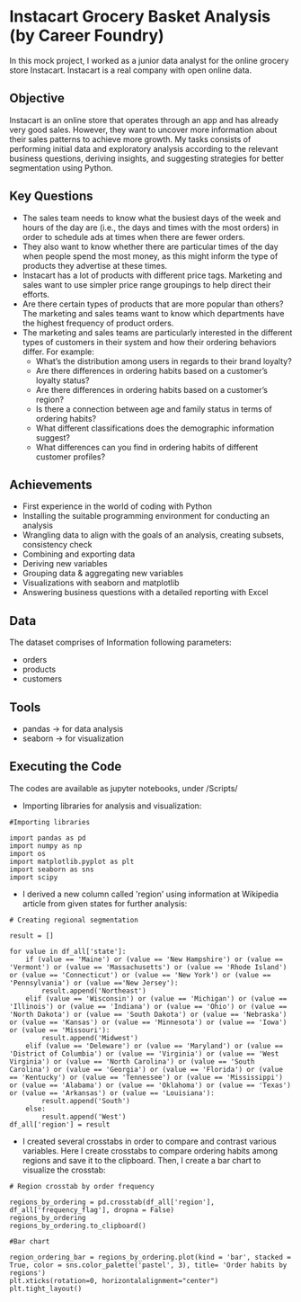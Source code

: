 # Instacart Grocery Basket Analysis (by Career Foundry)

In this mock project, I worked as a junior data analyst for the online grocery store Instacart. Instacart is a real company with open online data.

## Objective
Instacart is an online store that operates through an app and has already very good sales. However, they want to uncover more information about their sales patterns to achieve more growth. My tasks consists of performing initial data and exploratory analysis according to the relevant business questions, deriving insights, and suggesting strategies for better segmentation using Python.

## Key Questions
- The sales team needs to know what the busiest days of the week and hours of the day
are (i.e., the days and times with the most orders) in order to schedule ads at times
when there are fewer orders.
- They also want to know whether there are particular times of the day when people spend
the most money, as this might inform the type of products they advertise at these times.
- Instacart has a lot of products with different price tags. Marketing and sales want to use
simpler price range groupings to help direct their efforts.
- Are there certain types of products that are more popular than others? The marketing
and sales teams want to know which departments have the highest frequency of product
orders.
- The marketing and sales teams are particularly interested in the different types of
customers in their system and how their ordering behaviors differ. For example:
  - What’s the distribution among users in regards to their brand loyalty?
  - Are there differences in ordering habits based on a customer’s loyalty status?
  - Are there differences in ordering habits based on a customer’s region?
  - Is there a connection between age and family status in terms of ordering habits?
  - What different classifications does the demographic information suggest?
  - What differences can you find in ordering habits of different customer profiles?

## Achievements
- First experience in the world of coding with Python
- Installing the suitable programming environment for conducting an analysis
- Wrangling data to align with the goals of an analysis, creating subsets, consistency check
- Combining and exporting data
- Deriving new variables
- Grouping data & aggregating new variables
- Visualizations with seaborn and matplotlib
- Answering business questions with a detailed reporting with Excel

## Data
The dataset comprises of Information following parameters:
- orders
- products
- customers

## Tools
- pandas -> for data analysis
- seaborn -> for visualization

## Executing the Code
The codes are available as jupyter notebooks, under /Scripts/

- Importing libraries for analysis and visualization:
````
#Importing libraries

import pandas as pd
import numpy as np
import os
import matplotlib.pyplot as plt
import seaborn as sns
import scipy
````
- I derived a new column called 'region' using information at Wikipedia article from given states for further analysis:
````
# Creating regional segmentation 

result = []

for value in df_all['state']:
    if (value == 'Maine') or (value == 'New Hampshire') or (value == 'Vermont') or (value == 'Massachusetts') or (value == 'Rhode Island') or (value == 'Connecticut') or (value == 'New York') or (value == 'Pennsylvania') or (value =='New Jersey'):
        result.append('Northeast')
    elif (value == 'Wisconsin') or (value == 'Michigan') or (value == 'Illinois') or (value == 'Indiana') or (value == 'Ohio') or (value == 'North Dakota') or (value == 'South Dakota') or (value == 'Nebraska') or (value == 'Kansas') or (value == 'Minnesota') or (value == 'Iowa') or (value == 'Missouri'):
        result.append('Midwest')
    elif (value == 'Deleware') or (value == 'Maryland') or (value == 'District of Columbia') or (value == 'Virginia') or (value == 'West Virginia') or (value == 'North Carolina') or (value == 'South Carolina') or (value == 'Georgia') or (value == 'Florida') or (value == 'Kentucky') or (value == 'Tennessee') or (value == 'Mississippi') or (value == 'Alabama') or (value == 'Oklahoma') or (value == 'Texas') or (value == 'Arkansas') or (value == 'Louisiana'):
        result.append('South')
    else:
        result.append('West')
df_all['region'] = result
````
- I created several crosstabs in order to compare and contrast various variables. Here I create crosstabs to compare ordering habits among regions and save it to the clipboard. Then, I create a bar chart to visualize the crosstab:
````
# Region crosstab by order frequency

regions_by_ordering = pd.crosstab(df_all['region'], df_all['frequency_flag'], dropna = False)
regions_by_ordering
regions_by_ordering.to_clipboard()

#Bar chart

region_ordering_bar = regions_by_ordering.plot(kind = 'bar', stacked = True, color = sns.color_palette('pastel', 3), title= 'Order habits by regions')
plt.xticks(rotation=0, horizontalalignment="center")
plt.tight_layout()
````
